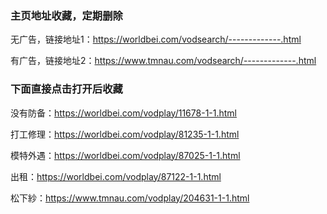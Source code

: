 ### 主页地址收藏，定期删除
无广告，链接地址1：https://worldbei.com/vodsearch/-------------.html

有广告，链接地址2：https://www.tmnau.com/vodsearch/-------------.html

### 下面直接点击打开后收藏
没有防备：https://worldbei.com/vodplay/11678-1-1.html

打工修理：https://worldbei.com/vodplay/81235-1-1.html

模特外遇：https://worldbei.com/vodplay/87025-1-1.html

出租：https://worldbei.com/vodplay/87122-1-1.html

松下紗：https://www.tmnau.com/vodplay/204631-1-1.html

